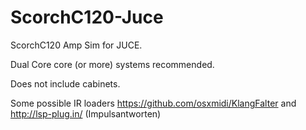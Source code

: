 # ScorchC120-Juce


ScorchC120 Amp Sim for JUCE.

Dual Core core (or more) systems recommended.

Does not include cabinets.

Some possible IR loaders https://github.com/osxmidi/KlangFalter and http://lsp-plug.in/ (Impulsantworten)

